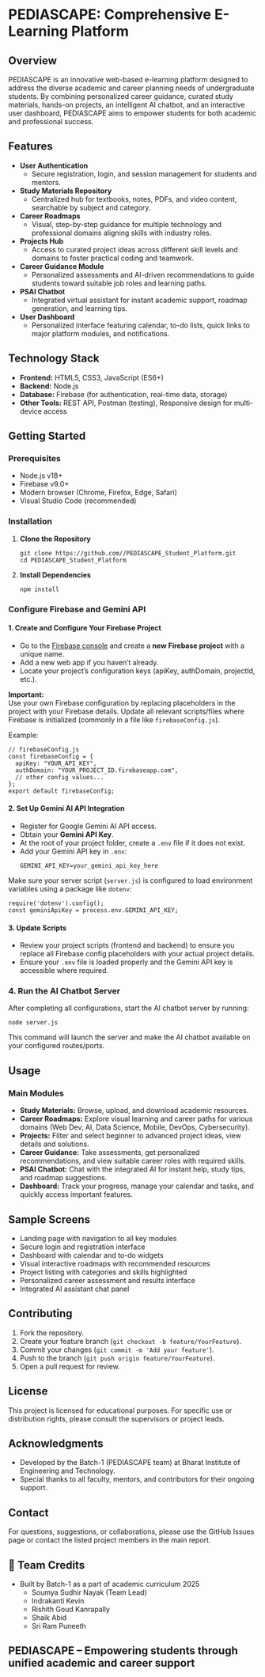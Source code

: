 # PEDIASCAPE: Comprehensive E-Learning Platform

## Overview

PEDIASCAPE is an innovative web-based e-learning platform designed to address the diverse academic and career planning needs of undergraduate students. By combining personalized career guidance, curated study materials, hands-on projects, an intelligent AI chatbot, and an interactive user dashboard, PEDIASCAPE aims to empower students for both academic and professional success.

## Features

- **User Authentication**
  - Secure registration, login, and session management for students and mentors.
- **Study Materials Repository**
  - Centralized hub for textbooks, notes, PDFs, and video content, searchable by subject and category.
- **Career Roadmaps**
  - Visual, step-by-step guidance for multiple technology and professional domains aligning skills with industry roles.
- **Projects Hub**
  - Access to curated project ideas across different skill levels and domains to foster practical coding and teamwork.
- **Career Guidance Module**
  - Personalized assessments and AI-driven recommendations to guide students toward suitable job roles and learning paths.
- **PSAI Chatbot**
  - Integrated virtual assistant for instant academic support, roadmap generation, and learning tips.
- **User Dashboard**
  - Personalized interface featuring calendar, to-do lists, quick links to major platform modules, and notifications.

## Technology Stack

- **Frontend:** HTML5, CSS3, JavaScript (ES6+)
- **Backend:** Node.js
- **Database:** Firebase (for authentication, real-time data, storage)
- **Other Tools:** REST API, Postman (testing), Responsive design for multi-device access

## Getting Started

### Prerequisites

- Node.js v18+
- Firebase v9.0+
- Modern browser (Chrome, Firefox, Edge, Safari)
- Visual Studio Code (recommended)

### Installation

1. **Clone the Repository**
   ```
   git clone https://github.com//PEDIASCAPE_Student_Platform.git
   cd PEDIASCAPE_Student_Platform
   ```

2. **Install Dependencies**
   ```
   npm install
   ```

### Configure Firebase and Gemini API

#### 1. Create and Configure Your Firebase Project

- Go to the [Firebase console](https://console.firebase.google.com/) and create a **new Firebase project** with a unique name.
- Add a new web app if you haven’t already.
- Locate your project’s configuration keys (apiKey, authDomain, projectId, etc.).

**Important:**  
Use your own Firebase configuration by replacing placeholders in the project with your Firebase details. Update all relevant scripts/files where Firebase is initialized (commonly in a file like `firebaseConfig.js`).

Example:
```
// firebaseConfig.js
const firebaseConfig = {
  apiKey: "YOUR_API_KEY",
  authDomain: "YOUR_PROJECT_ID.firebaseapp.com",
  // other config values...
};
export default firebaseConfig;
```

#### 2. Set Up Gemini AI API Integration

- Register for Google Gemini AI API access.
- Obtain your **Gemini API Key**.
- At the root of your project folder, create a `.env` file if it does not exist.
- Add your Gemini API key in `.env`:
  ```
  GEMINI_API_KEY=your_gemini_api_key_here
  ```

Make sure your server script (`server.js`) is configured to load environment variables using a package like `dotenv`:

```
require('dotenv').config();
const geminiApiKey = process.env.GEMINI_API_KEY;
```

#### 3. Update Scripts

- Review your project scripts (frontend and backend) to ensure you replace all Firebase config placeholders with your actual project details.
- Ensure your `.env` file is loaded properly and the Gemini API key is accessible where required.

### 4. Run the AI Chatbot Server

After completing all configurations, start the AI chatbot server by running:

```
node server.js
```

This command will launch the server and make the AI chatbot available on your configured routes/ports.

## Usage

### Main Modules

- **Study Materials:** Browse, upload, and download academic resources.
- **Career Roadmaps:** Explore visual learning and career paths for various domains (Web Dev, AI, Data Science, Mobile, DevOps, Cybersecurity).
- **Projects:** Filter and select beginner to advanced project ideas, view details and solutions.
- **Career Guidance:** Take assessments, get personalized recommendations, and view suitable career roles with required skills.
- **PSAI Chatbot:** Chat with the integrated AI for instant help, study tips, and roadmap suggestions.
- **Dashboard:** Track your progress, manage your calendar and tasks, and quickly access important features.

## Sample Screens

- Landing page with navigation to all key modules
- Secure login and registration interface
- Dashboard with calendar and to-do widgets
- Visual interactive roadmaps with recommended resources
- Project listing with categories and skills highlighted
- Personalized career assessment and results interface
- Integrated AI assistant chat panel

## Contributing

1. Fork the repository.
2. Create your feature branch (`git checkout -b feature/YourFeature`).
3. Commit your changes (`git commit -m 'Add your feature'`).
4. Push to the branch (`git push origin feature/YourFeature`).
5. Open a pull request for review.

## License

This project is licensed for educational purposes. For specific use or distribution rights, please consult the supervisors or project leads.

## Acknowledgments

- Developed by the Batch-1 (PEDIASCAPE team) at Bharat Institute of Engineering and Technology.
- Special thanks to all faculty, mentors, and contributors for their ongoing support.

## Contact

For questions, suggestions, or collaborations, please use the GitHub Issues page or contact the listed project members in the main report.

## 🙌 Team Credits

- Built by Batch-1 as a part of academic curriculum 2025
  - Soumya Sudhir Nayak (Team Lead)
  - Indrakanti Kevin 
  - Rishith Goud Kanrapally
  - Shaik Abid
  - Sri Ram Puneeth

## PEDIASCAPE – Empowering students through unified academic and career support
